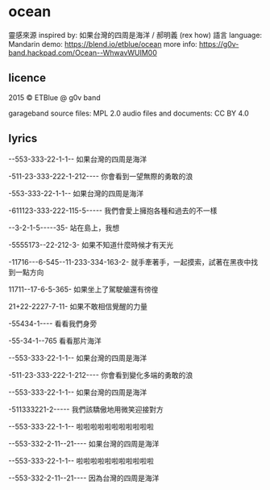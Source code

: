 # ocean

靈感來源 inspired by: 如果台灣的四周是海洋 / 郝明義 (rex how)
語言 language: Mandarin
demo: https://blend.io/etblue/ocean
more info: https://g0v-band.hackpad.com/Ocean--WhwavWUIM00


## licence

2015 © ETBlue @ g0v band

garageband source files: MPL 2.0
audio files and documents: CC BY 4.0


## lyrics


--553-333-22-1-1--
如果台灣的四周是海洋

-511-23-333-222-1-212----
你會看到一望無際的勇敢的浪

-553-333-22-1-1--
如果台灣的四周是海洋

-611123-333-222-115-5-----
我們會愛上擁抱各種和過去的不一樣


--3-2-1-5-----35-
站在島上，我想

-5555173--22-212-3-
如果不知道什麼時候才有天光

-11716---6-545--11-233-334-163-2-
就手牽著手，一起摸索，試著在黑夜中找到一點方向

11711--17-6-5-365-
如果坐上了駕駛艙還有徬徨

21+22-2227-7-11-
如果不敢相信覺醒的力量

-55434-1----
看看我們身旁

-55-34-1--765
看看那片海洋


--553-333-22-1-1--
如果台灣的四周是海洋

-511-23-333-222-1-212----
你會看到變化多端的勇敢的浪

--553-333-22-1-1--
如果台灣的四周是海洋

-511333221-2-----
我們該驕傲地用微笑迎接對方

--553-333-22-1-1--
啦啦啦啦啦啦啦啦啦啦啦

--553-332-2-11--21----
如果台灣的四周是海洋

--553-333-22-1-1--
啦啦啦啦啦啦啦啦啦啦啦

--553-332-2-11--21----
因為台灣的四周是海洋


